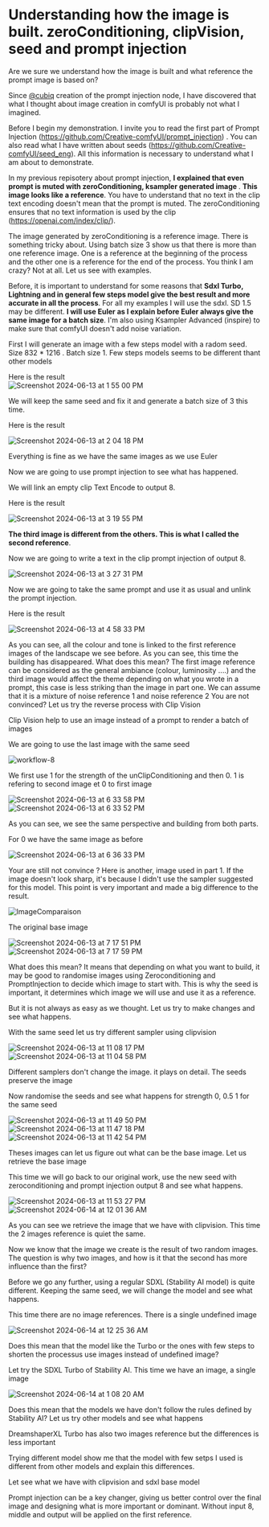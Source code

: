 <h1>Understanding how the image is built. zeroConditioning, clipVision, seed and prompt injection </h1>
Are we sure we understand how the image is built and what reference the prompt image is based on?

Since [@cubiq](https://github.com/cubiq/prompt_injection) creation of the prompt injection node, I have discovered that what I thought about image creation in comfyUI is probably not what I imagined.  

Before I begin my demonstration. I invite you to read the first part of Prompt Injection (https://github.com/Creative-comfyUI/prompt_injection) . You can also read what I have written about seeds (https://github.com/Creative-comfyUI/seed_eng). All this information is necessary to understand what I am about to demonstrate. 

In my previous repisotery about prompt injection, <b>I explained that even prompt is muted with zeroConditioning, ksampler generated image </b>. <b>This image looks like a reference</b>. You have to understand that no text in the clip text encoding doesn't mean that the prompt is muted. The zeroConditioning ensures that no text information is used by the clip (https://openai.com/index/clip/). 

The image generated by zeroConditioning is a reference image. There is something tricky about. Using batch size 3 show us that there is more than one reference image. One is a reference at the beginning of the process and the other one is a reference for the end of the process. You think I am crazy? Not at all. Let us see with examples.

Before, it is important to understand for some reasons that <b>Sdxl Turbo, Lightning and in general few steps model give the best result and more accurate in all the process</b>. For all my examples I will use the sdxl. SD 1.5 may be different. <b>I will use Euler as I explain before Euler always give the same image for a batch size</b>. I'm also using Ksampler Advanced (inspire) to make sure that comfyUI doesn't add noise variation.

First I will generate an image with a few steps model with a radom seed. Size 832 * 1216 . Batch size 1. Few steps models seems to be different thant other models 

Here is the result  
![Screenshot 2024-06-13 at 1 55 00 PM](https://github.com/Creative-comfyUI/Understanding-how-the-image-is-built.-zeroConditioning-clipVision-seed-and-prompt-injection-/assets/166729777/bf267d74-a5a0-4fa4-be49-8c068cec0738)

We will keep the same seed and fix it and generate a batch size of 3 this time. 

Here is the result 

![Screenshot 2024-06-13 at 2 04 18 PM](https://github.com/Creative-comfyUI/Understanding-how-the-image-is-built.-zeroConditioning-clipVision-seed-and-prompt-injection-/assets/166729777/1e0cc15b-5a81-401e-b871-f4d638db8a4f)

Everything is fine as we have the same images as we use Euler

Now we are going to use prompt injection to see what has happened.

We will link an empty clip Text Encode to output 8.  

Here is the result 

![Screenshot 2024-06-13 at 3 19 55 PM](https://github.com/Creative-comfyUI/Understanding-how-the-image-is-built.-zeroConditioning-clipVision-seed-and-prompt-injection-/assets/166729777/dea90ee1-5324-4d49-99ef-d10785cd06a7)

<b>The third image is different from the others. This is what I called the second reference</b>. 

Now we are going to write a text in the clip prompt injection of output 8.

![Screenshot 2024-06-13 at 3 27 31 PM](https://github.com/Creative-comfyUI/Understanding-how-the-image-is-built.-zeroConditioning-clipVision-seed-and-prompt-injection-/assets/166729777/b43eb923-ab8f-481f-bc66-968d4cb424ea)

Now we are going to take the same prompt and use it as usual and unlink the prompt injection. 

Here is the result 

![Screenshot 2024-06-13 at 4 58 33 PM](https://github.com/Creative-comfyUI/Understanding-how-the-image-is-built.-zeroConditioning-clipVision-seed-and-prompt-injection-/assets/166729777/f432e798-6cb0-4ee0-8778-af96ead9d36f)

As you can see, all the colour and tone is linked to the first reference images of the landscape we see before. As you can see, this time the building has disappeared. What does this mean? The first image reference can be considered as the general ambiance (colour, luminosity ....) and the third image would affect the theme depending on what you wrote in a prompt, this case is less striking than the image in part one. We can assume that it is a mixture of noise reference 1 and noise reference 2 You are not convinced? Let us try the reverse process with Clip Vision 

Clip Vision help to use an image instead of a prompt to render a batch of images 

We are going to use the last image with the same seed 

![workflow-8](https://github.com/Creative-comfyUI/Understanding-how-the-image-is-built.-zeroConditioning-clipVision-seed-and-prompt-injection-/assets/166729777/7ecb84ee-19ee-4a99-9bfc-1067ac7cb7d6)

We first use 1 for the strength of the unClipConditioning and then 0. 1 is refering to second image et 0 to first image 

![Screenshot 2024-06-13 at 6 33 58 PM](https://github.com/Creative-comfyUI/Understanding-how-the-image-is-built.-zeroConditioning-clipVision-seed-and-prompt-injection-/assets/166729777/dd968c4d-52d5-4bc4-b86c-27610bfb4d76) ![Screenshot 2024-06-13 at 6 33 52 PM](https://github.com/Creative-comfyUI/Understanding-how-the-image-is-built.-zeroConditioning-clipVision-seed-and-prompt-injection-/assets/166729777/dbc99b73-e0e1-4741-8de3-acfa6721f5bc)

As you can see, we see the same perspective and building from both parts.

For 0 we have the same image as before 

![Screenshot 2024-06-13 at 6 36 33 PM](https://github.com/Creative-comfyUI/Understanding-how-the-image-is-built.-zeroConditioning-clipVision-seed-and-prompt-injection-/assets/166729777/1a388b69-14dc-427a-808f-fe4ce254b7a8)

Your are still not convince ? Here is another, image used in part 1. If the image doesn't look sharp, it's because I didn't use the sampler suggested for this model. This point is very important and made a big difference to the result. 

![ImageComparaison](https://github.com/Creative-comfyUI/Understanding-how-the-image-is-built.-zeroConditioning-clipVision-seed-and-prompt-injection-/assets/166729777/93646d4b-6373-4492-8a2f-08597d8a9925)

The original base image 

![Screenshot 2024-06-13 at 7 17 51 PM](https://github.com/Creative-comfyUI/Understanding-how-the-image-is-built.-zeroConditioning-clipVision-seed-and-prompt-injection-/assets/166729777/1a74b716-3662-428f-856e-7f78cf13eff0)  ![Screenshot 2024-06-13 at 7 17 59 PM](https://github.com/Creative-comfyUI/Understanding-how-the-image-is-built.-zeroConditioning-clipVision-seed-and-prompt-injection-/assets/166729777/9f68aef3-0e9d-473e-8cb7-3f113bbb0d2b)

What does this mean? It means that depending on what you want to build, it may be good to randomise images using Zeroconditioning and PromptInjection to decide which image to start with. This is why the seed is important, it determines which image we will use and use it as a reference. 

But it is not always as easy as we thought. Let us try to make changes and see what happens. 

With the same seed let us try different sampler using clipvision 

![Screenshot 2024-06-13 at 11 08 17 PM](https://github.com/Creative-comfyUI/Understanding-how-the-image-is-built.-zeroConditioning-clipVision-seed-and-prompt-injection-/assets/166729777/57aa99ac-357c-4869-9e48-6c46cd4dd3d6)  ![Screenshot 2024-06-13 at 11 04 58 PM](https://github.com/Creative-comfyUI/Understanding-how-the-image-is-built.-zeroConditioning-clipVision-seed-and-prompt-injection-/assets/166729777/45f7d2b0-1880-4dc0-9bb0-49ac673ac303)

Different samplers don't change the image. it plays on detail. The seeds preserve the image

Now randomise the seeds and see what happens for strength 0, 0.5 1 for the same seed 

![Screenshot 2024-06-13 at 11 49 50 PM](https://github.com/Creative-comfyUI/Understanding-how-the-image-is-built.-zeroConditioning-clipVision-seed-and-prompt-injection-/assets/166729777/f6f3caed-f162-42dd-a630-b79c8d051215) ![Screenshot 2024-06-13 at 11 47 18 PM](https://github.com/Creative-comfyUI/Understanding-how-the-image-is-built.-zeroConditioning-clipVision-seed-and-prompt-injection-/assets/166729777/d163eadc-7e69-4b9d-868b-7d0728459656) ![Screenshot 2024-06-13 at 11 42 54 PM](https://github.com/Creative-comfyUI/Understanding-how-the-image-is-built.-zeroConditioning-clipVision-seed-and-prompt-injection-/assets/166729777/e3c96c43-32b1-4347-b281-8dd9aa35d322)

Theses images can let us figure out what can be the base image. Let us retrieve the base image 

This time we will go back to our original work, use the new seed with zeroconditioning and prompt injection output 8 and see what happens. 

![Screenshot 2024-06-13 at 11 53 27 PM](https://github.com/Creative-comfyUI/Understanding-how-the-image-is-built.-zeroConditioning-clipVision-seed-and-prompt-injection-/assets/166729777/b98a7fa7-ec4e-4e17-affb-8d7e18353e64) ![Screenshot 2024-06-14 at 12 01 36 AM](https://github.com/Creative-comfyUI/Understanding-how-the-image-is-built.-zeroConditioning-clipVision-seed-and-prompt-injection-/assets/166729777/284abd3b-6a64-4323-8e7a-de6868bc4144)

As you can see we retrieve the image that we have with clipvision. This time the 2 images reference is quiet the same.

Now we know that the image we create is the result of two random images. The question is why two images, and how is it that the second has more influence than the first? 

Before we go any further, using a regular SDXL (Stability AI model)  is quite different. Keeping the same seed, we will change the model and see what happens.

This time there are no image references. There is a single undefined image

![Screenshot 2024-06-14 at 12 25 36 AM](https://github.com/Creative-comfyUI/Understanding-how-the-image-is-built.-zeroConditioning-clipVision-seed-and-prompt-injection-/assets/166729777/0321500e-48d2-4007-8ee7-11b8766d7338)

Does this mean that the model like the Turbo or the ones with few steps to shorten the processus use images instead of undefined image? 

Let try the SDXL Turbo of Stability AI. This time we have an image, a single image 

![Screenshot 2024-06-14 at 1 08 20 AM](https://github.com/Creative-comfyUI/Understanding-how-the-image-is-built.-zeroConditioning-clipVision-seed-and-prompt-injection-/assets/166729777/bb702cb6-4844-486d-ad7c-143c912856ba)

Does this mean that the models we have don't follow the rules defined by Stability AI?   Let us try other models and see what happens 

DreamshaperXL Turbo has also two images reference but the differences is less important 


Trying different model show me that the model with few setps I used is different from other models and explain this differences. 


Let see what we have with clipvision and sdxl base model 





Prompt injection can be a key changer, giving us better control over the final image and designing what is more important or dominant. Without input 8, middle and output will be applied on the first reference. 









